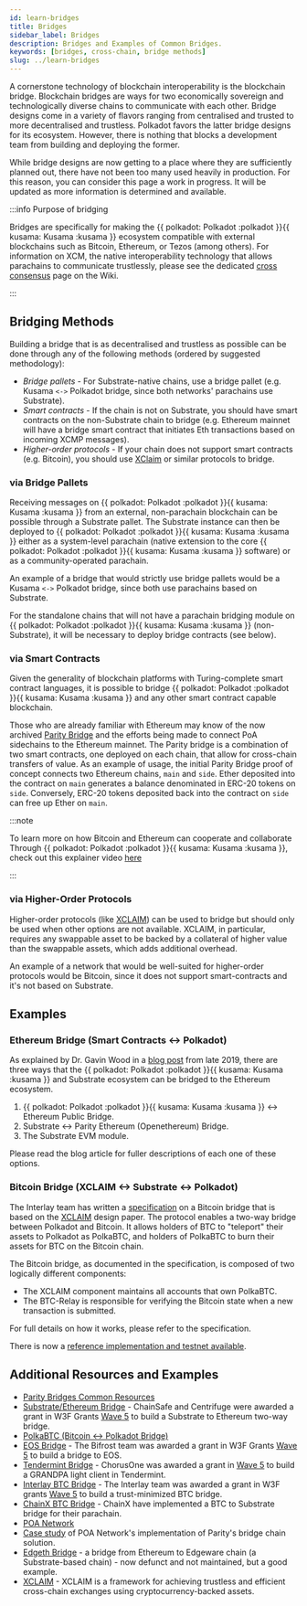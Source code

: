 ```yaml
---
id: learn-bridges
title: Bridges
sidebar_label: Bridges
description: Bridges and Examples of Common Bridges.
keywords: [bridges, cross-chain, bridge methods]
slug: ../learn-bridges
---
```


A cornerstone technology of blockchain interoperability is the blockchain bridge. Blockchain bridges
are ways for two economically sovereign and technologically diverse chains to communicate with each
other. Bridge designs come in a variety of flavors ranging from centralised and trusted to more
decentralised and trustless. Polkadot favors the latter bridge designs for its ecosystem. However,
there is nothing that blocks a development team from building and deploying the former.

While bridge designs are now getting to a place where they are sufficiently planned out, there have
not been too many used heavily in production. For this reason, you can consider this page a work in
progress. It will be updated as more information is determined and available.

:::info Purpose of bridging

Bridges are specifically for making the
{{ polkadot: Polkadot :polkadot }}{{ kusama: Kusama :kusama }} ecosystem compatible with external
blockchains such as Bitcoin, Ethereum, or Tezos (among others). For information on XCM, the native
interoperability technology that allows parachains to communicate trustlessly, please see the
dedicated [cross consensus](learn-xcm.md) page on the Wiki.

:::

## Bridging Methods

Building a bridge that is as decentralised and trustless as possible can be done through any of the
following methods (ordered by suggested methodology):

- _Bridge pallets_ - For Substrate-native chains, use a bridge pallet (e.g. Kusama `<->` Polkadot
  bridge, since both networks' parachains use Substrate).
- _Smart contracts_ - If the chain is not on Substrate, you should have smart contracts on the
  non-Substrate chain to bridge (e.g. Ethereum mainnet will have a bridge smart contract that
  initiates Eth transactions based on incoming XCMP messages).
- _Higher-order protocols_ - If your chain does not support smart contracts (e.g. Bitcoin), you
  should use [XClaim](https://eprint.iacr.org/2018/643.pdf) or similar protocols to bridge.

### via Bridge Pallets

Receiving messages on {{ polkadot: Polkadot :polkadot }}{{ kusama: Kusama :kusama }} from an
external, non-parachain blockchain can be possible through a Substrate pallet. The Substrate
instance can then be deployed to {{ polkadot: Polkadot :polkadot }}{{ kusama: Kusama :kusama }}
either as a system-level parachain (native extension to the core
{{ polkadot: Polkadot :polkadot }}{{ kusama: Kusama :kusama }} software) or as a community-operated
parachain.

An example of a bridge that would strictly use bridge pallets would be a Kusama `<->` Polkadot
bridge, since both use parachains based on Substrate.

For the standalone chains that will not have a parachain bridging module on
{{ polkadot: Polkadot :polkadot }}{{ kusama: Kusama :kusama }} (non-Substrate), it will be necessary
to deploy bridge contracts (see below).

### via Smart Contracts

Given the generality of blockchain platforms with Turing-complete smart contract languages, it is
possible to bridge {{ polkadot: Polkadot :polkadot }}{{ kusama: Kusama :kusama }} and any other
smart contract capable blockchain.

Those who are already familiar with Ethereum may know of the now archived
[Parity Bridge](https://github.com/paritytech/parity-bridge) and the efforts being made to connect
PoA sidechains to the Ethereum mainnet. The Parity bridge is a combination of two smart contracts,
one deployed on each chain, that allow for cross-chain transfers of value. As an example of usage,
the initial Parity Bridge proof of concept connects two Ethereum chains, `main` and `side`. Ether
deposited into the contract on `main` generates a balance denominated in ERC-20 tokens on `side`.
Conversely, ERC-20 tokens deposited back into the contract on `side` can free up Ether on `main`.

:::note

To learn more on how Bitcoin and Ethereum can cooperate and collaborate Through
{{ polkadot: Polkadot :polkadot }}{{ kusama: Kusama :kusama }}, check out this explainer video
[here](https://www.youtube.com/watch?v=rvoFUiOR3cM)

:::

### via Higher-Order Protocols

Higher-order protocols (like [XCLAIM](https://eprint.iacr.org/2018/643.pdf)) can be used to bridge
but should only be used when other options are not available. XCLAIM, in particular, requires any
swappable asset to be backed by a collateral of higher value than the swappable assets, which adds
additional overhead.

An example of a network that would be well-suited for higher-order protocols would be Bitcoin, since
it does not support smart-contracts and it's not based on Substrate.

## Examples

### Ethereum Bridge (Smart Contracts <-> Polkadot)

As explained by Dr. Gavin Wood in a
[blog post](https://medium.com/polkadot-network/polkadot-substrate-and-ethereum-f0bf1ccbfd13) from
late 2019, there are three ways that the
{{ polkadot: Polkadot :polkadot }}{{ kusama: Kusama :kusama }} and Substrate ecosystem can be
bridged to the Ethereum ecosystem.

1. {{ polkadot: Polkadot :polkadot }}{{ kusama: Kusama :kusama }} <-> Ethereum Public Bridge.
1. Substrate <-> Parity Ethereum (Openethereum) Bridge.
1. The Substrate EVM module.

Please read the blog article for fuller descriptions of each one of these options.

### Bitcoin Bridge (XCLAIM <-> Substrate <-> Polkadot)

The Interlay team has written a [specification](https://interlay.gitlab.io/polkabtc-spec/) on a
Bitcoin bridge that is based on the [XCLAIM](https://eprint.iacr.org/2018/643.pdf) design paper. The
protocol enables a two-way bridge between Polkadot and Bitcoin. It allows holders of BTC to
"teleport" their assets to Polkadot as PolkaBTC, and holders of PolkaBTC to burn their assets for
BTC on the Bitcoin chain.

The Bitcoin bridge, as documented in the specification, is composed of two logically different
components:

- The XCLAIM component maintains all accounts that own PolkaBTC.
- The BTC-Relay is responsible for verifying the Bitcoin state when a new transaction is submitted.

For full details on how it works, please refer to the specification.

There is now a
[reference implementation and testnet available](https://medium.com/interlay/polkabtc-beta-testnet-launch-2cc9ea7431b7).

## Additional Resources and Examples

- [Parity Bridges Common Resources](https://github.com/paritytech/parity-bridges-common)
- [Substrate/Ethereum Bridge](https://github.com/ChainSafe/ChainBridge) - ChainSafe and Centrifuge
  were awarded a grant in W3F Grants
  [Wave 5](https://medium.com/web3foundation/web3-foundation-grants-wave-5-recipients-2205f4fde096)
  to build a Substrate to Ethereum two-way bridge.
- [PolkaBTC (Bitcoin <-> Polkadot Bridge)](https://docs.polkabtc.io/#/)
- [EOS Bridge](https://github.com/bifrost-codes/bifrost) - The Bifrost team was awarded a grant in
  W3F Grants
  [Wave 5](https://medium.com/web3foundation/web3-foundation-grants-wave-5-recipients-2205f4fde096)
  to build a bridge to EOS.
- [Tendermint Bridge](https://github.com/ChorusOne/tendermint-light-client) - ChorusOne was awarded
  a grant in
  [Wave 5](https://medium.com/web3foundation/web3-foundation-grants-wave-5-recipients-2205f4fde096)
  to build a GRANDPA light client in Tendermint.
- [Interlay BTC Bridge](https://interlay.gitlab.io/polkabtc-spec/) - The Interlay team was awarded a
  grant in W3F grants
  [Wave 5](https://medium.com/web3foundation/web3-foundation-grants-wave-5-recipients-2205f4fde096)
  to build a trust-minimized BTC bridge.
- [ChainX BTC Bridge](https://github.com/chainx-org/ChainX/tree/master/xpallets/gateway/bitcoin) -
  ChainX have implemented a BTC to Substrate bridge for their parachain.
- [POA Network](https://poa.network/)
- [Case study](https://medium.com/giveth/ethereum-dapp-scaling-poa-network-acee8a51e772) of POA
  Network's implementation of Parity's bridge chain solution.
- [Edgeth Bridge](https://github.com/hicommonwealth/edgeth_bridge/) - a bridge from Ethereum to
  Edgeware chain (a Substrate-based chain) - now defunct and not maintained, but a good example.
- [XCLAIM](https://eprint.iacr.org/2018/643.pdf) - XCLAIM is a framework for achieving trustless and
  efficient cross-chain exchanges using cryptocurrency-backed assets.

